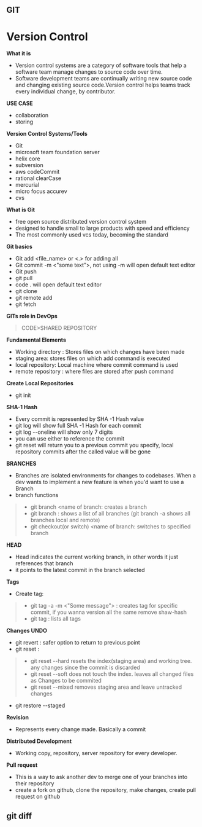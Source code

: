 ## GIT

# Version Control

**What it is**

 - Version control systems are a category of software tools that help a software team manage changes to source code over time.
 - Software development teams are continually writing new source code and changing existing source code.Version control helps teams track every individual change, by contributor.

**USE CASE**

 - collaboration
 - storing

**Version Control Systems/Tools**

 - Git
 - microsoft team foundation server
 - helix core
 - subversion
 - aws codeCommit
 - rational clearCase
 - mercurial
 - micro focus accurev
 - cvs

**What is Git**

 - free open source distributed version control system
 - designed to handle small to large products with speed and efficiency
 - The most commonly used vcs today, becoming the standard

**Git basics**

 - Git add <file_name> or <.> for adding all
 - Git commit -m <"some text">, not using -m will open default text editor
 - Git push
 - git pull
 - code . will open default text editor
 - git clone
 - git remote add
 - git fetch

**GITs role in DevOps**
> CODE>SHARED REPOSITORY

**Fundamental Elements**

 - Working directory : Stores files on which changes have been made
 - staging area: stores files on which add command is executed
 - local repository: Local machine where commit command is used
 - remote repository : where files are stored after push command

**Create Local Repositories**

- git init

**SHA-1 Hash**
 - Every commit is represented by SHA -1 Hash value
 - git log will show full SHA -1 Hash for each commit
 - git log --oneline will show only 7 digits
 - you can use either to reference the commit
 - git reset <hash value> will return you to a previous commit you specify, local repository commits after the called value will be gone

**BRANCHES**

 - Branches are isolated environments for changes to codebases. When a dev wants to implement a new feature is when you'd want to use a Branch
 - branch functions
>  - git branch <name of branch: creates a branch
>  - git branch : shows a list of all branches (git branch -a shows all branches local and remote)
>  - git checkout(or switch) <name of branch: switches to specified branch

**HEAD**
 - Head indicates the current working branch, in other words it just references that branch
 - it points to the latest commit in the branch selected

**Tags**
 - Create tag:
>  - git tag -a <tag name> <Shaw-hash> -m <"Some message"> : creates tag for specific commit, if you wanna version all the same remove shaw-hash
>  - git tag : lists all tags

**Changes UNDO**

 - git revert <commitid>: safer option to return to previous point
 - git reset <type> <commitid>:
>  - git reset --hard resets the index(staging area) and working tree. any changes since the commit is discarded
>  - git reset --soft does not touch the index. leaves all changed files as Changes to be commited
>  - git reset --mixed removes staging area and leave untracked changes
 - git restore --staged <file>

**Revision**
 - Represents every change made. Basically a commit

**Distributed Development**
 - Working copy, repository, server repository for every developer.

**Pull request**
 - This is a way to ask another dev to merge one of your branches into their repository
 - create a fork on github, clone the repository, make changes, create pull request on github

**git diff**
 - 